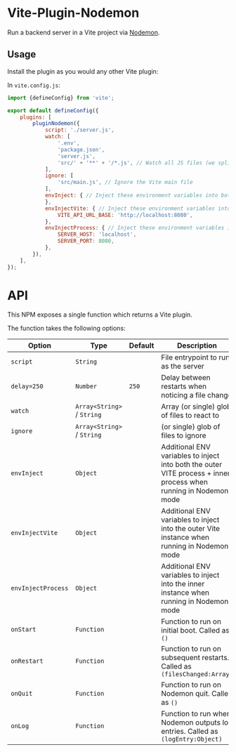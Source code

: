 Vite-Plugin-Nodemon
===================
Run a backend server in a Vite project via [Nodemon](https://github.com/remy/nodemon).


Usage
-----
Install the plugin as you would any other Vite plugin:

In `vite.config.js`:
```javascript
import {defineConfig} from 'vite';

export default defineConfig({
    plugins: [
		pluginNodemon({
			script: './server.js',
			watch: [
				'.env',
				'package.json',
				'server.js',
				'src/' + '**' + '/*.js', // Watch all JS files (we split the string up like this because those charcaters together can sometimes upset linters)
			],
			ignore: [
				'src/main.js', // Ignore the Vite main file
			],
            envInject: { // Inject these environment variables into both Vite + the process
            },
			envInjectVite: { // Inject these environment variables into Vite
				VITE_API_URL_BASE: 'http://localhost:8080',
			},
			envInjectProcess: { // Inject these environment variables into the process
				SERVER_HOST: 'localhost',
				SERVER_PORT: 8080,
			},
		}),
    ],
});
```


API
===
This NPM exposes a single function which returns a Vite plugin.

The function takes the following options:


| Option             | Type                       | Default | Description                                                                                                      |
|--------------------|----------------------------|---------|------------------------------------------------------------------------------------------------------------------|
| `script`           | `String`                   |         | File entrypoint to run as the server                                                                             |
| `delay=250`        | `Number`                   | `250`   | Delay between restarts when noticing a file change                                                               |
| `watch`            | `Array<String>` / `String` |         | Array (or single) glob of files to react to                                                                      |
| `ignore`           | `Array<String>` / `String` |         | (or single) glob of files to ignore                                                                              |
| `envInject`        | `Object`                   |         | Additional ENV variables to inject into both the outer VITE process + inner process when running in Nodemon mode |
| `envInjectVite`    | `Object`                   |         | Additional ENV variables to inject into the outer Vite instance when running in Nodemon mode                     |
| `envInjectProcess` | `Object`                   |         | Additional ENV variables to inject into the inner instance when running in Nodemon mode                          |
| `onStart`          | `Function`                 |         | Function to run on initial boot. Called as `()`                                                                  |
| `onRestart`        | `Function`                 |         | Function to run on subsequent restarts. Called as `(filesChanged:Array)`                                         |
| `onQuit`           | `Function`                 |         | Function to run on Nodemon quit. Called as `()`                                                                  |
| `onLog`            | `Function`                 |         | Function to run when Nodemon outputs log entries. Called as `(logEntry:Object)`                                  |

